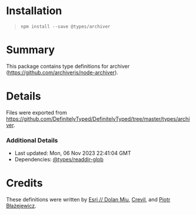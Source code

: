 # Installation
> `npm install --save @types/archiver`

# Summary
This package contains type definitions for archiver (https://github.com/archiverjs/node-archiver).

# Details
Files were exported from https://github.com/DefinitelyTyped/DefinitelyTyped/tree/master/types/archiver.

### Additional Details
 * Last updated: Mon, 06 Nov 2023 22:41:04 GMT
 * Dependencies: [@types/readdir-glob](https://npmjs.com/package/@types/readdir-glob)

# Credits
These definitions were written by [ Esri
//                  Dolan Miu](https://github.com/dolanmiu), [Crevil](https://github.com/crevil), and [Piotr Błażejewicz](https://github.com/peterblazejewicz).
